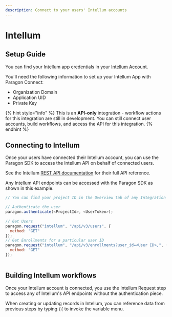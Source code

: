 ```yaml
---
description: Connect to your users' Intellum accounts
---
```


# Intellum

## Setup Guide

You can find your Intellum app credentials in your [Intellum Account](https://www.intellum.com/).

You'll need the following information to set up your Intellum App with Paragon Connect:

* Organization Domain
* Application UID
* Private Key

{% hint style="info" %}
This is an **API-only** integration - workflow actions for this integration are still in development. You can still connect user accounts, build workflows, and access the API for this integration.
{% endhint %}

## Connecting to Intellum

Once your users have connected their Intellum account, you can use the Paragon SDK to access the Intellum API on behalf of connected users.

See the Intellum [REST API documentation](https://experience.intellum.com/student/path/643313-intellum-api-v3) for their full API reference.

Any Intellum API endpoints can be accessed with the Paragon SDK as shown in this example.

```javascript
// You can find your project ID in the Overview tab of any Integration

// Authenticate the user
paragon.authenticate(<ProjectId>, <UserToken>);
            
// Get Users
paragon.request("intellum", "/api/v3/users", {
  method: "GET"
});
// Get Enrollments for a particular user ID
paragon.request("intellum", "/api/v3/enrollments?user_id=<User ID>,", {
  method: "GET"
});
  
```

## Building Intellum workflows

Once your Intellum account is connected, you use the Intellum Request step to access any of Intellum's API endpoints without the authentication piece.

When creating or updating records in Intellum, you can reference data from previous steps by typing `{{` to invoke the variable menu.
